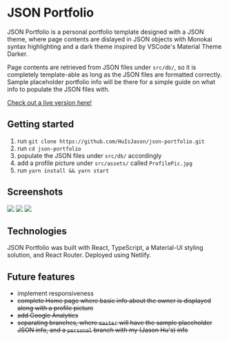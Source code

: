 # JSON Portfolio

JSON Portfolio is a personal portfolio template designed with a JSON theme, where page contents are dislayed in JSON objects with Monokai syntax highlighting and a dark theme inspired by VSCode's Material Theme Darker.

Page contents are retrieved from JSON files under `src/db/`, so it is completely template-able as long as the JSON files are formatted correctly. Sample placeholder portfolio info will be there for a simple guide on what info to populate the JSON files with.

[Check out a live version here!](https://jason-hu.com)

## Getting started

1. run `git clone https://github.com/HuIsJason/json-portfolio.git`
2. run `cd json-portfolio`
3. populate the JSON files under `src/db/` accordingly
4. add a profile picture under `src/assets/` called `ProfilePic.jpg`
5. run `yarn install && yarn start`

## Screenshots
![](https://imgur.com/a/LwdBMpc)
![](https://imgur.com/a/blA39VX)
![](https://imgur.com/a/6PqUT03)

## Technologies

JSON Portfolio was built with React, TypeScript, a Material-UI styling solution, and React Router. Deployed using Netlify.

## Future features

- implement responsiveness
- ~~complete Home page where basic info about the owner is displayed along with a profile picture~~
- ~~add Google Analytics~~
- ~~separating branches, where `master` will have the sample placeholder JSON info, and a `personal` branch with my (Jason Hu's) info~~
